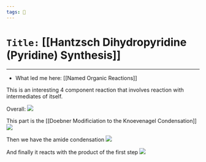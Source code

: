```yaml
---
tags: 🧪
---
```

# `Title:` [[Hantzsch Dihydropyridine (Pyridine) Synthesis]]
--- 

- What led me here: [[Named Organic Reactions]]

This is an interesting 4 component reaction that involves reaction with intermediates of itself. 

Overall: 
![](https://www.organic-chemistry.org/namedreactions/hantzs1.gif)

This part is the [[Doebner Modificiation to the Knoevenagel Condensation]]
![](https://www.organic-chemistry.org/namedreactions/Hantzs4.gif)

Then we have the amide condensation 
![](https://www.organic-chemistry.org/namedreactions/Hantzs5.gif)

And finally it reacts with the product of the first step
![](https://www.organic-chemistry.org/namedreactions/hantzs3.gif)